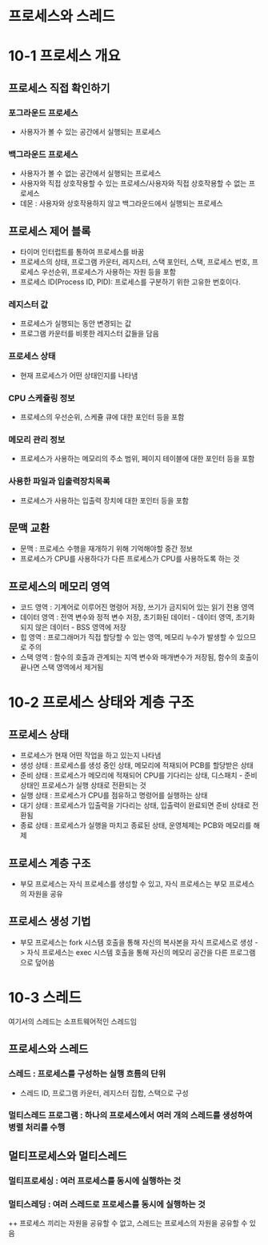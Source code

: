 # 프로세스와 스레드

# 10-1 프로세스 개요

## 프로세스 직접 확인하기
### 포그라운드 프로세스
  - 사용자가 볼 수 있는 공간에서 실행되는 프로세스
### 백그라운드 프로세스
  - 사용자가 볼 수 없는 공간에서 실행되는 프로세스
  - 사용자와 직접 상호작용할 수 있는 프로세스/사용자와 직접 상호작용할 수 없는 프로세스
  - 데몬 : 사용자와 상호작용하지 않고 백그라운드에서 실행되는 프로세스

## 프로세스 제어 블록
  - 타이머 인터럽트를 통하여 프로세스를 바꿈
  - 프로세스의 상태, 프로그램 카운터, 레지스터, 스택 포인터, 스택, 프로세스 번호, 프로세스 우선순위, 프로세스가 사용하는 자원 등을 포함
  - 프로세스 ID(Process ID, PID): 프로세스를 구분하기 위한 고유한 번호이다.
### 레지스터 값
   - 프로세스가 실행되는 동안 변경되는 값
   - 프로그램 카운터를 비롯한 레지스터 값들을 담음
### 프로세스 상태
  - 현재 프로세스가 어떤 상태인지를 나타냄
### CPU 스케쥴링 정보
  - 프로세스의 우선순위, 스케쥴 큐에 대한 포인터 등을 포함
### 메모리 관리 정보
  - 프로세스가 사용하는 메모리의 주소 범위, 페이지 테이블에 대한 포인터 등을 포함
### 사용한 파일과 입출력장치목록
  - 프로세스가 사용하는 입출력 장치에 대한 포인터 등을 포함

## 문맥 교환
  - 문맥 : 프로세스 수행을 재개하기 위해 기억해야할 중간 정보
  - 프로세스가 CPU를 사용하다가 다른 프로세스가 CPU를 사용하도록 하는 것
## 프로세스의 메모리 영역
  - 코드 영역 : 기계어로 이루어진 명령어 저장, 쓰기가 금지되어 있는 읽기 전용 영역
  - 데이터 영역 : 전역 변수와 정적 변수 저장, 초기화된 데이터 - 데이터 영역, 초기화되지 않은 데이터 - BSS 영역에 저장
  - 힙 영역 : 프로그래머가 직접 할당할 수 있는 영역, 메모리 누수가 발생할 수 있으므로 주의
  - 스택 영역 : 함수의 호출과 관계되는 지역 변수와 매개변수가 저장됨, 함수의 호출이 끝나면 스택 영역에서 제거됨


# 10-2 프로세스 상태와 계층 구조
## 프로세스 상태
  - 프로세스가 현재 어떤 작업을 하고 있는지 나타냄
  - 생성 상태 : 프로세스를 생성 중인 상태, 메모리에 적재되어 PCB를 할당받은 상태
  - 준비 상태 : 프로세스가 메모리에 적재되어 CPU를 기다리는 상태, 디스패치 - 준비 상태인 프로세스가 실행 상태로 전환되는 것
  - 실행 상태 : 프로세스가 CPU를 점유하고 명령어를 실행하는 상태
  - 대기 상태 : 프로세스가 입출력을 기다리는 상태, 입출력이 완료되면 준비 상태로 전환됨
  - 종료 상태 : 프로세스가 실행을 마치고 종료된 상태, 운영체제는 PCB와 메모리를 해제
## 프로세스 계층 구조
  - 부모 프로세스는 자식 프로세스를 생성할 수 있고, 자식 프로세스는 부모 프로세스의 자원을 공유
## 프로세스 생성 기법
  - 부모 프로세스는 fork 시스템 호출을 통해 자신의 복사본을 자식 프로세스로 생성 -> 자식 프로세스는 exec 시스템 호출을 통해 자신의 메모리 공간을 다른 프로그램으로 덮어씀


# 10-3 스레드
여기서의 스레드는 소프트웨어적인 스레드임
## 프로세스와 스레드
### 스레드 : 프로세스를 구성하는 실행 흐름의 단위
  - 스레드 ID, 프로그램 카운터, 레지스터 집합, 스택으로 구성
### 멀티스레드 프로그램 : 하나의 프로세스에서 여러 개의 스레드를 생성하여 병렬 처리를 수행
## 멀티프로세스와 멀티스레드
### 멀티프로세싱 : 여러 프로세스를 동시에 실행하는 것
### 멀티스레딩 : 여러 스레드로 프로세스를 동시에 실행하는 것

++ 프로세스 끼리는 자원을 공유할 수 없고, 스레드는 프로세스의 자원을 공유할 수 있음

